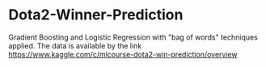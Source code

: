 # Dota2-Winner-Prediction
Gradient Boosting and Logistic Regression with "bag of words" techniques applied.
The data is available by the link https://www.kaggle.com/c/mlcourse-dota2-win-prediction/overview
